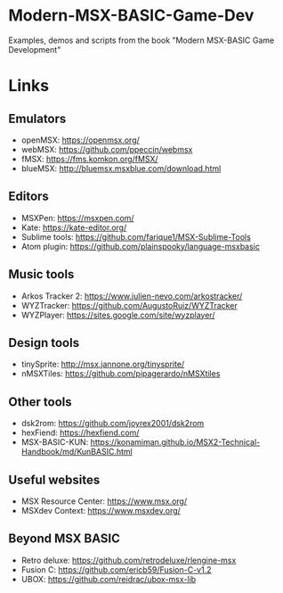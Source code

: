 # Modern-MSX-BASIC-Game-Dev
Examples, demos and scripts from the book "Modern MSX-BASIC Game Development"

# Links

## Emulators
* openMSX: https://openmsx.org/
* webMSX: https://github.com/ppeccin/webmsx
* fMSX: https://fms.komkon.org/fMSX/
* blueMSX: http://bluemsx.msxblue.com/download.html

## Editors
* MSXPen: https://msxpen.com/
* Kate: https://kate-editor.org/
* Sublime tools: https://github.com/farique1/MSX-Sublime-Tools
* Atom plugin: https://github.com/plainspooky/language-msxbasic

## Music tools
* Arkos Tracker 2: https://www.julien-nevo.com/arkostracker/
* WYZTracker: https://github.com/AugustoRuiz/WYZTracker
* WYZPlayer: https://sites.google.com/site/wyzplayer/

## Design tools
* tinySprite: http://msx.jannone.org/tinysprite/
* nMSXTiles: https://github.com/pipagerardo/nMSXtiles

## Other tools
* dsk2rom: https://github.com/joyrex2001/dsk2rom
* hexFiend: https://hexfiend.com/
* MSX-BASIC-KUN: https://konamiman.github.io/MSX2-Technical-Handbook/md/KunBASIC.html

## Useful websites
* MSX Resource Center: https://www.msx.org/
* MSXdev Context: https://www.msxdev.org/

## Beyond MSX BASIC
* Retro deluxe: https://github.com/retrodeluxe/rlengine-msx
* Fusion C: https://github.com/ericb59/Fusion-C-v1.2
* UBOX: https://github.com/reidrac/ubox-msx-lib
